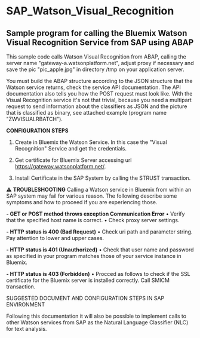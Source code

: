 # SAP_Watson_Visual_Recognition
Sample program for calling the Bluemix Watson Visual Recognition Service from SAP using ABAP
--------------------------------------------------------------------------------------------

This sample code calls Watson Visual Recognition from ABAP, calling the server name "gateway-a.watsonplatform.net", adjust proxy if necessary and save the pic "pic_apple.jpg" in directory /tmp on your application server.

You must build the ABAP structure according to the JSON structure that the Watson service returns, check the service API documentation.
The API documentation also tells you how the POST request must look like. With the Visual Recognition service it's not that trivial, because you need a multipart request to send information about the classifiers as JSON and the picture that is classified as binary, see attached example (program name "ZWVISUALRBATCH").

**CONFIGURATION STEPS**

1) Create in Bluemix the Watson Service. In this case the "Visual Recognition" Service and get the credentials.

2) Get certificate for Bluemix Server accessing url https://gateway.watsonplatform.net/.

3) Install Certificate in the SAP System by calling the STRUST transaction.

:warning: **TROUBLESHOOTING**
Calling a Watson service in Bluemix from within an SAP system may fail for various reason. The following
describe some symptoms and how to proceed if you are experiencing those.

**- GET or POST method throws exception Communication Error**
• Verify that the specified host name is correct.
• Check proxy server settings.

**- HTTP status is 400 (Bad Request)**
• Check uri path and parameter string. Pay attention to lower and upper cases.

**- HTTP status is 401 (Unauthorized)**
• Check that user name and password as specified in your program matches those of your service instance
in Bluemix.

**- HTTP status is 403 (Forbidden)**
• Procced as follows to check if the SSL certificate for the Bluemix server is installed correctly. Call SMICM transaction.


SUGGESTED DOCUMENT AND CONFIGURATION STEPS IN SAP ENVIRONMENT



Following this documentation it will also be possible to implement calls to other Watson services from SAP as the Natural Language Classifier (NLC) for text analysis.

